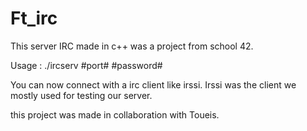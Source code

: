 # Ft_irc
This server IRC made in c++ was a project from school 42.


Usage : ./ircserv #port# #password#

You can now connect with a irc client like irssi.
Irssi was the client we mostly used for testing our server.

this project was made in collaboration with Toueis.
